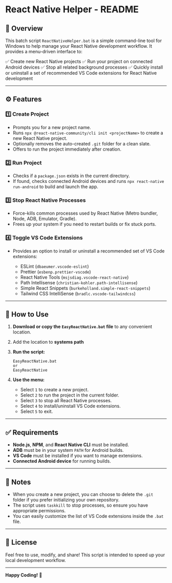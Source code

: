 # React Native Helper - README

## 📜 Overview

This batch script `ReactNativeHelper.bat` is a simple command-line tool for Windows to help manage your React Native development workflow. It provides a menu-driven interface to:

✅ Create new React Native projects
✅ Run your project on connected Android devices
✅ Stop all related background processes
✅ Quickly install or uninstall a set of recommended VS Code extensions for React Native development

---

## ⚙️ Features

### 1️⃣ **Create Project**

* Prompts you for a new project name.
* Runs `npx @react-native-community/cli init <projectName>` to create a new React Native project.
* Optionally removes the auto-created `.git` folder for a clean slate.
* Offers to run the project immediately after creation.

### 2️⃣ **Run Project**

* Checks if a `package.json` exists in the current directory.
* If found, checks connected Android devices and runs `npx react-native run-android` to build and launch the app.

### 3️⃣ **Stop React Native Processes**

* Force-kills common processes used by React Native (Metro bundler, Node, ADB, Emulator, Gradle).
* Frees up your system if you need to restart builds or fix stuck ports.

### 4️⃣ **Toggle VS Code Extensions**

* Provides an option to install or uninstall a recommended set of VS Code extensions:

  * ESLint (`dbaeumer.vscode-eslint`)
  * Prettier (`esbenp.prettier-vscode`)
  * React Native Tools (`msjsdiag.vscode-react-native`)
  * Path Intellisense (`christian-kohler.path-intellisense`)
  * Simple React Snippets (`burkeholland.simple-react-snippets`)
  * Tailwind CSS IntelliSense (`bradlc.vscode-tailwindcss`)

---

## 🚀 How to Use

1. **Download or copy the `EasyReactNative.bat` file** to any convenient location.

2. Add the location to **systems path**

3. **Run the script:**

   ```
   EasyReactNative.bat
   or
   EasyReactNative
   ```

4. **Use the menu:**

   * Select `1` to create a new project.
   * Select `2` to run the project in the current folder.
   * Select `3` to stop all React Native processes.
   * Select `4` to install/uninstall VS Code extensions.
   * Select `5` to exit.

---

## ✅ Requirements

* **Node.js**, **NPM**, and **React Native CLI** must be installed.
* **ADB** must be in your system `PATH` for Android builds.
* **VS Code** must be installed if you want to manage extensions.
* **Connected Android device** for running builds.

---

## 📝 Notes

* When you create a new project, you can choose to delete the `.git` folder if you prefer initializing your own repository.
* The script uses `taskkill` to stop processes, so ensure you have appropriate permissions.
* You can easily customize the list of VS Code extensions inside the `.bat` file.

---

## 🤝 License

Feel free to use, modify, and share! This script is intended to speed up your local development workflow.

---

**Happy Coding!** 🚀
